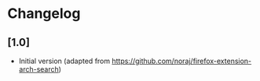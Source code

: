 # Changelog

## [1.0]

- Initial version (adapted from https://github.com/noraj/firefox-extension-arch-search)